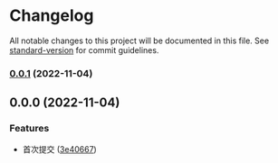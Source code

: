 # Changelog

All notable changes to this project will be documented in this file. See [standard-version](https://github.com/conventional-changelog/standard-version) for commit guidelines.

### [0.0.1](https://github.com/yszar/obsidian-vuepress/compare/v0.0.0...v0.0.1) (2022-11-04)

## 0.0.0 (2022-11-04)


### Features

* 首次提交 ([3e40667](https://github.com/yszar/obsidian-vuepress/commit/3e4066733063bb0e1a58aa5738d681936da8bdad))
